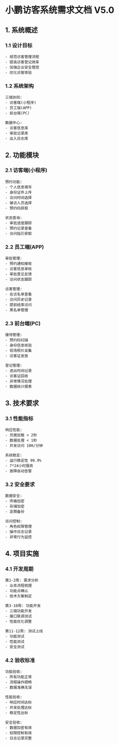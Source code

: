 # 小鹏访客系统需求文档 V5.0

## 1. 系统概述

### 1.1 设计目标
```
- 规范访客管理流程
- 提高访客登记效率
- 加强企业安全管控
- 优化访客体验
```

### 1.2 系统架构
```
三端协同:
- 访客端(小程序)
- 员工端(APP)
- 前台端(PC)

数据中心:
- 访客信息库
- 审批记录库
- 出入日志库
```

## 2. 功能模块

### 2.1 访客端(小程序)
```
预约功能:
- 个人信息填写
- 身份证件上传
- 访问时间选择
- 被访人员选择
- 预约码获取

状态查询:
- 审批进度跟踪
- 预约记录查看
- 访问指引获取
```

### 2.2 员工端(APP)
```
审批管理:
- 预约通知接收
- 访客信息审核
- 审批意见反馈
- 访问状态跟踪

访客管理:
- 在访名单查看
- 访问历史记录
- 提前结束访问
- 黑名单管理
```

### 2.3 前台端(PC)
```
接待管理:
- 预约码扫描
- 身份信息核验
- 现场照片采集
- 访客证发放

登记管理:
- 进出时间记录
- 访客证回收
- 异常情况处理
- 数据统计报表
```

## 3. 技术要求

### 3.1 性能指标
```
响应性能:
- 页面加载 < 2秒
- 数据处理 < 1秒
- 并发访问 100/分钟

系统稳定:
- 运行稳定性 99.9%
- 7*24小时服务
- 故障自动告警
```

### 3.2 安全要求
```
数据安全:
- 传输加密
- 存储加密
- 定期备份

访问控制:
- 角色权限管理
- 操作日志记录
- 异常行为监控
```

## 4. 项目实施

### 4.1 开发周期
```
第1-2周: 需求分析
- 业务流程梳理
- 功能点确认
- 技术方案制定

第3-10周: 功能开发
- 三端功能开发
- 接口联调测试
- 性能优化调整

第11-12周: 测试上线
- 功能测试
- 性能测试
- 安全测试
```

### 4.2 验收标准
```
功能验收:
- 所有功能正常
- 流程操作顺畅
- 数据准确无误

性能验收:
- 响应时间达标
- 并发处理达标
- 稳定性达标

安全验收:
- 数据加密有效
- 权限控制有效
- 日志记录完整
```